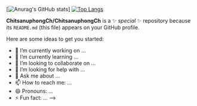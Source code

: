[![Anurag's GitHub stats](https://github-readme-stats.vercel.app/api?username=ChitsanuphongCh&show_icons=true&theme=radical)]
[![Top Langs](https://github-readme-stats.vercel.app/api/top-langs/?username=ChitsanuphongCh&hide=javascript,html&show_icons=true&theme=radical)](https://github.com/anuraghazra/github-readme-stats)




**ChitsanuphongCh/ChitsanuphongCh** is a ✨ _special_ ✨ repository because its `README.md` (this file) appears on your GitHub profile.

Here are some ideas to get you started:

- 🔭 I’m currently working on ...
- 🌱 I’m currently learning ...
- 👯 I’m looking to collaborate on ...
- 🤔 I’m looking for help with ...
- 💬 Ask me about ...
- 📫 How to reach me: ...
- 😄 Pronouns: ...
- ⚡ Fun fact: ...
-->
